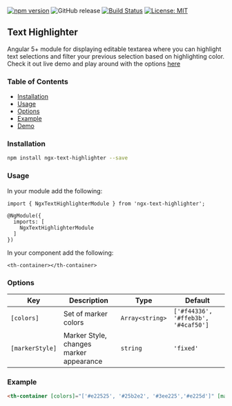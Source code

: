 [![npm version](https://badge.fury.io/js/ngx-text-highlighter.svg)](https://badge.fury.io/js/ngx-text-highlighter)
![GitHub release](https://img.shields.io/github/release/qubyte/rubidium.svg)
[![Build Status](https://travis-ci.org/mmounirf/ngx-text-highlighter.svg?branch=master)](https://travis-ci.org/mmounirf/ngx-text-highlighter)
[![License: MIT](https://img.shields.io/badge/License-MIT-yellow.svg)](https://opensource.org/licenses/MIT)

## Text Highlighter

Angular 5+ module for displaying editable textarea where you can highlight text selections and filter your previous selection based on highlighting color. Check it out live demo and play around with the options [here](https://mmounirf.github.io/ngx-text-highlighter/)

### Table of Contents

* [Installation](#installation)
* [Usage](#usage)
* [Options](#options)
* [Example](#example)
* [Demo](https://mmounirf.github.io/ngx-text-highlighter/)

### Installation

```bash
npm install ngx-text-highlighter --save
```

### Usage

In your module add the following:
```
import { NgxTextHighlighterModule } from 'ngx-text-highlighter';

@NgModule({
  imports: [
    NgxTextHighlighterModule
  ]
})
```

In your component add the following:
```
<th-container></th-container>
```

### Options

| Key | Description | Type | Default |
| ----- | ----- | ----- | ----- |
| ```[colors]``` | Set of marker colors | ```Array<string>``` | ```['#f44336', '#ffeb3b', '#4caf50']``` |
| ```[markerStyle]``` | Marker Style, changes marker appearance | ```string``` | ```'fixed'```

### Example

```html
<th-container [colors]="['#e22525', '#25b2e2', '#3ee225','#e225d']" [markerStyle]="'float'"></th-container>
```
